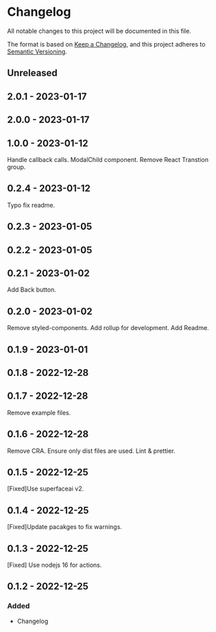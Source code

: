 # Changelog

All notable changes to this project will be documented in this file.

The format is based on [Keep a Changelog](https://keepachangelog.com/en/1.0.0/),
and this project adheres to [Semantic Versioning](https://semver.org/spec/v2.0.0.html).

## Unreleased

## 2.0.1 - 2023-01-17

## 2.0.0 - 2023-01-17

## 1.0.0 - 2023-01-12
Handle callback calls.
ModalChild component.
Remove React Transtion group.

## 0.2.4 - 2023-01-12
Typo fix readme.

## 0.2.3 - 2023-01-05

## 0.2.2 - 2023-01-05

## 0.2.1 - 2023-01-02
Add Back button.

## 0.2.0 - 2023-01-02
Remove styled-components.
Add rollup for development.
Add Readme.

## 0.1.9 - 2023-01-01

## 0.1.8 - 2022-12-28

## 0.1.7 - 2022-12-28
Remove example files.

## 0.1.6 - 2022-12-28
Remove CRA.
Ensure only dist files are used.
Lint & prettier.

## 0.1.5 - 2022-12-25
[Fixed]Use superfaceai v2.

## 0.1.4 - 2022-12-25
[Fixed]Update pacakges to fix warnings.

## 0.1.3 - 2022-12-25
[Fixed] Use nodejs 16 for actions.

## 0.1.2 - 2022-12-25
### Added
- Changelog
